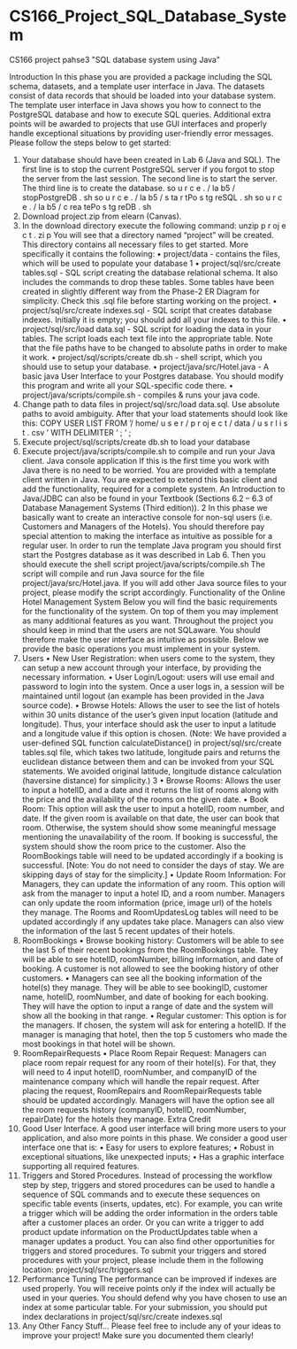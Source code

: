 # CS166_Project_SQL_Database_System
CS166 project pahse3 "SQL database system using Java"

Introduction
In this phase you are provided a package including the SQL schema, datasets,
and a template user interface in Java. The datasets consist of data records
that should be loaded into your database system. The template user interface
in Java shows you how to connect to the PostgreSQL database and how to
execute SQL queries.
Additional extra points will be awarded to projects that use GUI interfaces and properly handle exceptional situations by providing user-friendly
error messages.
Please follow the steps below to get started:
1. Your database should have been created in Lab 6 (Java and SQL). The
first line is to stop the current PostgreSQL server if you forgot to stop
the server from the last session. The second line is to start the server.
The third line is to create the database.
so u r c e . / la b5 / stopPostgreDB . sh
so u r c e . / la b5 / s ta r tPo s tg reSQL . sh
so u r c e . / la b5 / c rea tePo s tg reDB . sh
2. Download project.zip from elearn (Canvas).
3. In the download directory execute the following command:
unzip p r oj e c t . zi p
You will see that a directory named “project” will be created. This
directory contains all necessary files to get started. More specifically it
contains the following:
• project/data - contains the files, which will be used to populate
your database
1
• project/sql/src/create tables.sql - SQL script creating the
database relational schema. It also includes the commands to
drop these tables. Some tables have been created in slightly
different way from the Phase-2 ER Diagram for simplicity. Check this .sql file before starting working on the
project.
• project/sql/src/create indexes.sql - SQL script that creates
database indexes. Initially it is empty; you should add all your
indexes to this file.
• project/sql/src/load data.sql - SQL script for loading the data
in your tables. The script loads each text file into the appropriate table. Note that the file paths have to be changed to
absolute paths in order to make it work.
• project/sql/scripts/create db.sh - shell script, which you should
use to setup your database.
• project/java/src/Hotel.java - A basic java User Interface to
your Postgres database. You should modify this program and
write all your SQL-specific code there.
• project/java/scripts/compile.sh - compiles & runs your java
code.
4. Change path to data files in project/sql/src/load data.sql. Use
absolute paths to avoid ambiguity. After that your load statements
should look like this:
COPY USER LIST
FROM ’/ home/ u s e r / p r oj e c t / data / u s r l i s t . csv ’
WITH DELIMITER ’ ; ’ ;
5. Execute project/sql/scripts/create db.sh to load your database
6. Execute project/java/scripts/compile.sh to compile and run your
Java client.
Java console application
If this is the first time you work with Java there is no need to be worried.
You are provided with a template client written in Java. You are expected
to extend this basic client and add the functionality, required for a complete
system. An Introduction to Java/JDBC can also be found in your Textbook
(Sections 6.2 – 6.3 of Database Management Systems (Third edition)).
2
In this phase we basically want to create an interactive console for non-sql
users (i.e. Customers and Managers of the Hotels). You should therefore pay
special attention to making the interface as intuitive as possible for a regular
user.
In order to run the template Java program you should first start the
Postgres database as it was described in Lab 6. Then you should execute the
shell script project/java/scripts/compile.sh
The script will compile and run Java source for the file project/java/src/Hotel.java. If you will add other Java source files to your project, please
modify the script accordingly.
Functionality of the Online Hotel Management
System
Below you will find the basic requirements for the functionality of the system.
On top of them you may implement as many additional features as you want.
Throughout the project you should keep in mind that the users are not SQLaware. You should therefore make the user interface as intuitive as possible.
Below we provide the basic operations you must implement in your system.
1. Users
• New User Registration: when users come to the system, they can
setup a new account through your interface, by providing the necessary information.
• User Login/Logout: users will use email and password to login
into the system. Once a user logs in, a session will be maintained
until logout (an example has been provided in the Java source
code).
• Browse Hotels: Allows the user to see the list of hotels within
30 units distance of the user’s given input location (latitude and
longitude). Thus, your interface should ask the user to input
a latitude and a longitude value if this option is chosen. (Note:
We have provided a user-defined SQL function calculateDistance()
in project/sql/src/create tables.sql file, which takes two latitude, longitude pairs and returns the euclidean distance between
them and can be invoked from your SQL statements. We avoided
original latitude, longitude distance calculation (haversine distance) for simplicity.)
3
• Browse Rooms: Allows the user to input a hotelID, and a date and
it returns the list of rooms along with the price and the availability
of the rooms on the given date.
• Book Room: This option will ask the user to input a hotelID,
room number, and date. If the given room is available on that
date, the user can book that room. Otherwise, the system should
show some meaningful message mentioning the unavailability of
the room. If booking is successful, the system should show the
room price to the customer. Also the RoomBookings table will
need to be updated accordingly if a booking is successful. [Note:
You do not need to consider the days of stay. We are skipping
days of stay for the simplicity.]
• Update Room Information: For Managers, they can update the
information of any room. This option will ask from the manager
to input a hotel ID, and a room number. Managers can only
update the room information (price, image url) of the hotels they
manage. The Rooms and RoomUpdatesLog tables will need to be
updated accordingly if any updates take place. Managers can also
view the information of the last 5 recent updates of their hotels.
2. RoomBookings
• Browse booking history: Customers will be able to see the last
5 of their recent bookings from the RoomBookings table. They
will be able to see hotelID, roomNumber, billing information, and
date of booking. A customer is not allowed to see the booking
history of other customers.
• Managers can see all the booking information of the hotel(s) they
manage. They will be able to see bookingID, customer name,
hotelID, roomNumber, and date of booking for each booking.
They will have the option to input a range of date and the system
will show all the booking in that range.
• Regular customer: This option is for the managers. If chosen, the
system will ask for entering a hotelID. If the manager is managing
that hotel, then the top 5 customers who made the most bookings
in that hotel will be shown.
3. RoomRepairRequests
• Place Room Repair Request: Managers can place room repair request for any room of their hotel(s). For that, they will need to
4
input hotelID, roomNumber, and companyID of the maintenance
company which will handle the repair request. After placing the
request, RoomRepairs and RoomRepairRequests table should be
updated accordingly. Managers will have the option see all the
room requests history (companyID, hotelID, roomNumber, repairDate) for the hotels they manage.
Extra Credit
1. Good User Interface.
A good user interface will bring more users to your application, and
also more points in this phase. We consider a good user interface one
that is:
• Easy for users to explore features;
• Robust in exceptional situations, like unexpected inputs;
• Has a graphic interface supporting all required features.
2. Triggers and Stored Procedures.
Instead of processing the workflow step by step, triggers and stored
procedures can be used to handle a sequence of SQL commands and
to execute these sequences on specific table events (inserts, updates,
etc). For example, you can write a trigger which will be adding the
order information in the orders table after a customer places an order.
Or you can write a trigger to add product update information on the
ProductUpdates table when a manager updates a product. You can
also find other opportunities for triggers and stored procedures.
To submit your triggers and stored procedures with your project, please
include them in the following location: project/sql/src/triggers.sql
3. Performance Tuning
The performance can be improved if indexes are used properly. You
will receive points only if the index will actually be used in
your queries. You should defend why you have chosen to use an index
at some particular table. For your submission, you should put index
declarations in project/sql/src/create indexes.sql
4. Any Other Fancy Stuff...
Please feel free to include any of your ideas to improve your project!
Make sure you documented them clearly!
